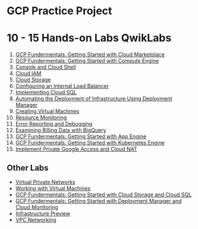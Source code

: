 GCP Practice Project
================

# 10 - 15 Hands-on Labs QwikLabs

1.  [GCP Fundermentals: Getting Started with Cloud
    Marketplace](https://github.com/jecordjotse/gcp-practice-project/blob/master/projects/GCF:%20Getting%20Started%20with%20CLoud%20Marketplace.png)
2.  [GCP Fundermentals: Getting Started with Compute
    Engine](https://github.com/jecordjotse/gcp-practice-project/blob/master/projects/GCF:%20Getting%20Started%20with%20Compute%20Engine.png)
3.  [Console and Cloud
    Shell](https://github.com/jecordjotse/gcp-practice-project/blob/master/projects/Console%20and%20Cloud%20Shell.png)
4.  [Cloud
    IAM](https://github.com/jecordjotse/gcp-practice-project/blob/master/projects/Cloud%20IAM.png)
5.  [Cloud
    Storage](https://github.com/jecordjotse/gcp-practice-project/blob/master/projects/Cloud%20Storage.png)
6.  [Configuring an Internal Load
    Balancer](https://github.com/jecordjotse/gcp-practice-project/blob/master/projects/Configuring%20Internal%20Load%20Balancer.png)
7.  [Implementing Cloud
    SQL](https://github.com/jecordjotse/gcp-practice-project/blob/master/projects/CLoud%20SQL.png)
8.  [Automating the Deployment of Infrastructure Using Deployment
    Manager](https://github.com/jecordjotse/gcp-practice-project/blob/master/projects/Automating%20the%20deployment%20of%20infractucture%20Using%20Deployment%20Manager.png)
9.  [Creating Virtual
    Machines](https://github.com/jecordjotse/gcp-practice-project/blob/master/projects/Creating%20Virtual%20Machines.png)
10. [Resource
    Monitoring](https://github.com/jecordjotse/gcp-practice-project/blob/master/projects/Resource%20Monitoring.png)
11. [Error Reporting and
    Debugging](https://github.com/jecordjotse/gcp-practice-project/blob/master/projects/Error%20Reporting%20and%20Debugging.png)
12. [Examining Billing Data with
    BigQuery](https://github.com/jecordjotse/gcp-practice-project/blob/master/projects/Examining%20Billing%20data%20with%20BigQuery.png)
13. [GCP Fundermentals: Getting Started with App
    Engine](https://github.com/jecordjotse/gcp-practice-project/blob/master/projects/GCF:%20Getting%20Started%20with%20App%20Engine.png)
14. [GCP Fundermentals: Getting Started with Kubernetes
    Engine](https://github.com/jecordjotse/gcp-practice-project/blob/master/projects/GCF:%20Getting%20Started%20with%20GKE.png)
15. [Implement Private Google Access and Cloud
    NAT](https://github.com/jecordjotse/gcp-practice-project/blob/master/projects/Implement%20Private%20Google%20Access%20and%20Cloud%20NAT.png)

## Other Labs

  - [Virtual Private
    Networks](https://github.com/jecordjotse/gcp-practice-project/blob/master/projects/Virtual%20Private%20Networks.png)
  - [Working with Virtual
    Machines](https://github.com/jecordjotse/gcp-practice-project/blob/master/projects/Working%20With%20Virtual%20Machines.png)
  - [GCP Fundermentals: Getting Started with Cloud Storage and Cloud
    SQL](https://github.com/jecordjotse/gcp-practice-project/blob/master/projects/GCF:%20Getting%20Started%20with%20Cloud%20Storage%20and%20Cloud%20SQL.png)
  - [GCP Fundermentals: Getting Started with Deployment Manager and
    Cloud
    Monitoring](https://github.com/jecordjotse/gcp-practice-project/blob/master/projects/GCF:%20Getting%20Started%20with%20Deployment%20Manager%20and%20Cloud%20Monitoring.png)
  - [Infrastructure
    Preview](https://github.com/jecordjotse/gcp-practice-project/blob/master/projects/Infrastructure%20Preview.png)
  - [VPC
    Networking](https://github.com/jecordjotse/gcp-practice-project/blob/master/projects/VPC%20Networking.png)
